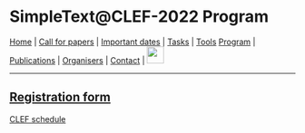 # SimpleText@CLEF-2022 Program


[Home](./) | [Call for papers](./CFP) | [Important dates](./dates) | [Tasks](./tasks)  | [Tools](./tools) 
[Program](./program) | [Publications](./publications) | [Organisers](./organisers) | [Contact](./contact) | [<img src="https://github.com/simpletext-madics/2021/blob/main/clef/FR.png?raw=true" width="30">](../fr/program)


------------------------------------------------------------


[Registration form](https://forms.gle/bfcPqhaNDhnA1NiU8)
------------------------------------------------------------
[CLEF schedule](https://clef2022.clef-initiative.eu/index.php?page=Pages/schedule.html)
